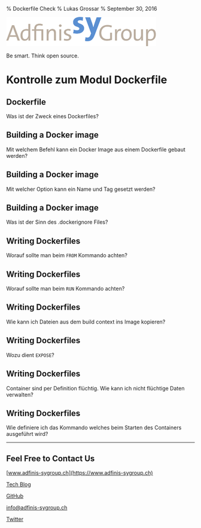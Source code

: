 % Dockerfile Check
% Lukas Grossar
% September 30, 2016

![](static/adfinis_sygroup_logo.png)

Be smart. Think open source.

# Kontrolle zum Modul Dockerfile

## Dockerfile

Was ist der Zweck eines Dockerfiles?

## Building a Docker image

Mit welchem Befehl kann ein Docker Image aus einem Dockerfile gebaut werden?

## Building a Docker image

Mit welcher Option kann ein Name und Tag gesetzt werden?

## Building a Docker image

Was ist der Sinn des .dockerignore Files?

## Writing Dockerfiles

Worauf sollte man beim `FROM` Kommando achten?

## Writing Dockerfiles

Worauf sollte man beim `RUN` Kommando achten?

## Writing Dockerfiles

Wie kann ich Dateien aus dem build context ins Image kopieren?

## Writing Dockerfiles

Wozu dient `EXPOSE`?

## Writing Dockerfiles

Container sind per Definition flüchtig. Wie kann ich nicht flüchtige Daten verwalten?

## Writing Dockerfiles

Wie definiere ich das Kommando welches beim Starten des Containers ausgeführt wird?

---

## Feel Free to Contact Us

[www.adfinis-sygroup.ch](https://www.adfinis-sygroup.ch)

[Tech Blog](https://www.adfinis-sygroup.ch/blog)

[GitHub](https://github.com/adfinis-sygroup)

<info@adfinis-sygroup.ch>

[Twitter](https://twitter.com/adfinissygroup)
